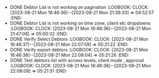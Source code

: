 - DONE Debtor List is not working on pagination
  :LOGBOOK:
  CLOCK: [2023-08-21 Mon 16:46:36]--[2023-08-21 Mon 21:39:33] =>  04:52:57
  :END:
- DONE Debtor List is not working on time zone, client etc dropdowns
  :LOGBOOK:
  CLOCK: [2023-08-21 Mon 16:46:36]--[2023-08-21 Mon 21:47:08] =>  05:00:32
  :END:
- DONE Verify Select Debtors
  :LOGBOOK:
  CLOCK: [2023-08-21 Mon 16:46:37]--[2023-08-21 Mon 22:07:59] =>  05:21:22
  :END:
- DONE Verify export debtors
  :LOGBOOK:
  CLOCK: [2023-08-21 Mon 16:46:38]--[2023-08-21 Mon 22:08:04] =>  05:21:26
  :END:
- DONE Test debtors list with access levels, client mode , approval
  :LOGBOOK:
  CLOCK: [2023-08-21 Mon 16:46:38]--[2023-08-21 Mon 22:08:09] =>  05:21:31
  :END:
